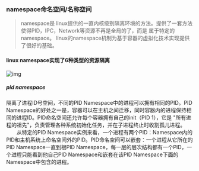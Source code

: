 ### namespace命名空间/名称空间

> namespace是 linux提供的一直内核级别隔离环境的方法。提供了一套方法使得PID，IPC，Network等资源不再是全局的了，而是 属于特定的namespace。 linux的namespace机制为基于容器的虚拟化技术实现提供了很好的基础。

#### linux namespace实现了6种类型的资源隔离

![img](https://images2018.cnblogs.com/blog/431521/201803/431521-20180313190332372-333977915.png) 

##### pid namespace

隔离了进程ID号空间，不同的PID Namespace中的进程可以拥有相同的PID。PID Namespace的好处之一是，容器可以在主机之间迁移，同时容器内的进程保持相同的进程ID。PID命名空间还允许每个容器拥有自己的init（PID 1），它是 "所有进程的祖先"，负责管理各种系统初始化任务，并在子进程终止时收割孤儿进程。
　　从特定的PID Namespace实例来看，一个进程有两个PID：Namespace内的PID和主机系统上命名空间外的PID。PID命名空间可以嵌套：一个进程从它所在的PID Namespace一直到根PID Namespace，每一层的层次结构都有一个PID，一个进程只能看到他自己PID Namespace和嵌套在该PID Namespace下面的Namespace中包含的进程。